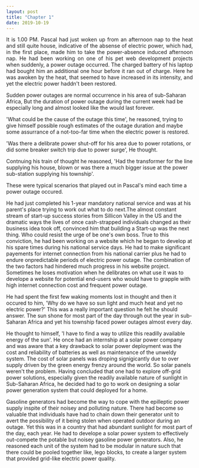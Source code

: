 ```yaml
---
layout: post
title: "Chapter 1"
date: 2019-10-19
---
```

<p align="justify"></p>
<p align="justify">
It is 1.00 PM. Pascal had just woken up from an afternoon nap to the heat and still quite house, indicative of the absense 
of electric power, which had, in the first place, made him to take the power-absence induced afternoon nap. He had been 
working on one of his pet web development projects when suddenly, a power outage occurred. The charged battery of his laptop had bought him an additional one hour before it ran out of charge. Here he was awoken by the heat, that seemed to have increased in its intensity, and yet the electric power haddn't been restored.

Sudden power outages are normal occurrence in his area of sub-Saharan Africa, But the duration of power outage during the current week had be especially long and almost looked like the would last forever. 

'What could be the cause of the outage this time', he reasoned, trying to give himself possible rough estimates of the outage duration and maybe some assurrance of a not-too-far time when the electric power is restored. 

'Was there a delibrate power shut-off for his area due to power rotations, or did some breaker switch trip due to power surge', He thought. 

Contnuing his train of thought he reasoned, 'Had the transformer for the line supplying his house, blown or was there a much bigger issue at the power sub-station supplying his township'. 

These were typical scenarios that played out in Pascal's mind each time a power outage occured. 

He had just completed his 1-year mandatory national service and was at his parent's place trying to work out what to do next.The almost constant stream of start-up success stories from Sillicon Valley in the US and the dramatic ways the lives of once cash-strapped individuals changed as their business idea took off, convinced him that building a Start-up was the next thing. Who could resist the urge of be one's own boss. True to this conviction, he had been working on a website which he began to develop at his spare times during his national service days. He had to make significant payements for internet connection from his national carrier plus he had to endure onpredictable periods of electric power outage. The combination of the two factors had hindered much progress in his website  project. Sometimes he loses motivation when he delibrates on what use it was to develope a website for potential end-users who would have to grapple with high internet connection cost and frequent power  outage.

He had spent the first few waking moments lost in thought and then it occured to him, 'Why do we have so sun  light and much heat and yet no electric power?' This was a really important question he felt he should answer. The sun shone for most part of the day through out the year in sub-Saharan Africa and yet his township faced power outages almost every day. 

He thought to himself, 'I have to find a way to utilize this readilly available energy of the sun'. He once had an internship at a solar power company and was aware that a key drawback to solar power deployment was the cost and reliability of batteries as well as maintenance of the unweldy system. The cost of solar panels was droping signigicantly due to over supply driven by the green energy frenzy around the world. So solar panels weren't the problem. Having concluded that one had to explore off-grid power solutions, especially given the readily available nature of sunlight in Sub-Saharan Africa, he decided had to go to work on designing a solar power generation system that  could deployed for a home. 

Gasoline generators had become the way to cope with the epilleptic power supply inspite of their noisey and polluting nature. There had become so valuable that individuals have had to chain down their generator unit to avert the possibility of it being stolen when operated outdoor during an outage. Yet this was in a country that had abundant sunlight for most part of the day, each year. He had to develope a solar power system to effectively out-compete the potable but noisey gasoline power generators. Also, he reasoned each unit of the system had to be modular in nature such that there could be pooled together like, lego blocks, to create a larger system that provided grid-like electric power quality.
</p>
